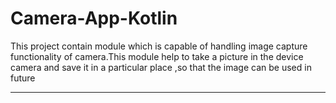 # Camera-App-Kotlin
This project contain module which is capable of handling image capture functionality of camera.This module help to take a picture in the device camera and save it in a particular place ,so that the image can be used in future

------------

